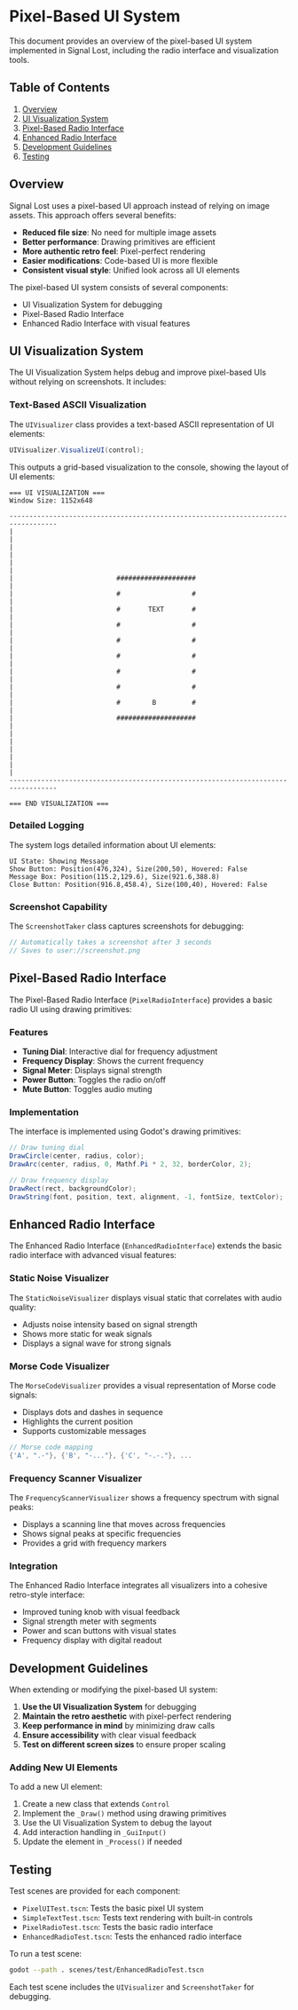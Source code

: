 # Pixel-Based UI System

This document provides an overview of the pixel-based UI system implemented in Signal Lost, including the radio interface and visualization tools.

## Table of Contents

1. [Overview](#overview)
2. [UI Visualization System](#ui-visualization-system)
3. [Pixel-Based Radio Interface](#pixel-based-radio-interface)
4. [Enhanced Radio Interface](#enhanced-radio-interface)
5. [Development Guidelines](#development-guidelines)
6. [Testing](#testing)

## Overview

Signal Lost uses a pixel-based UI approach instead of relying on image assets. This approach offers several benefits:

- **Reduced file size**: No need for multiple image assets
- **Better performance**: Drawing primitives are efficient
- **More authentic retro feel**: Pixel-perfect rendering
- **Easier modifications**: Code-based UI is more flexible
- **Consistent visual style**: Unified look across all UI elements

The pixel-based UI system consists of several components:
- UI Visualization System for debugging
- Pixel-Based Radio Interface
- Enhanced Radio Interface with visual features

## UI Visualization System

The UI Visualization System helps debug and improve pixel-based UIs without relying on screenshots. It includes:

### Text-Based ASCII Visualization

The `UIVisualizer` class provides a text-based ASCII representation of UI elements:

```csharp
UIVisualizer.VisualizeUI(control);
```

This outputs a grid-based visualization to the console, showing the layout of UI elements:

```
=== UI VISUALIZATION ===
Window Size: 1152x648

----------------------------------------------------------------------------------
|                                                                                |
|                                                                                |
|                                                                                |
|                          ####################                                  |
|                          #                  #                                  |
|                          #       TEXT       #                                  |
|                          #                  #                                  |
|                          #                  #                                  |
|                          #                  #                                  |
|                          #                  #                                  |
|                          #                  #                                  |
|                          #        B         #                                  |
|                          ####################                                  |
|                                                                                |
|                                                                                |
|                                                                                |
----------------------------------------------------------------------------------

=== END VISUALIZATION ===
```

### Detailed Logging

The system logs detailed information about UI elements:

```
UI State: Showing Message
Show Button: Position(476,324), Size(200,50), Hovered: False
Message Box: Position(115.2,129.6), Size(921.6,388.8)
Close Button: Position(916.8,458.4), Size(100,40), Hovered: False
```

### Screenshot Capability

The `ScreenshotTaker` class captures screenshots for debugging:

```csharp
// Automatically takes a screenshot after 3 seconds
// Saves to user://screenshot.png
```

## Pixel-Based Radio Interface

The Pixel-Based Radio Interface (`PixelRadioInterface`) provides a basic radio UI using drawing primitives:

### Features

- **Tuning Dial**: Interactive dial for frequency adjustment
- **Frequency Display**: Shows the current frequency
- **Signal Meter**: Displays signal strength
- **Power Button**: Toggles the radio on/off
- **Mute Button**: Toggles audio muting

### Implementation

The interface is implemented using Godot's drawing primitives:

```csharp
// Draw tuning dial
DrawCircle(center, radius, color);
DrawArc(center, radius, 0, Mathf.Pi * 2, 32, borderColor, 2);

// Draw frequency display
DrawRect(rect, backgroundColor);
DrawString(font, position, text, alignment, -1, fontSize, textColor);
```

## Enhanced Radio Interface

The Enhanced Radio Interface (`EnhancedRadioInterface`) extends the basic radio interface with advanced visual features:

### Static Noise Visualizer

The `StaticNoiseVisualizer` displays visual static that correlates with audio quality:

- Adjusts noise intensity based on signal strength
- Shows more static for weak signals
- Displays a signal wave for strong signals

### Morse Code Visualizer

The `MorseCodeVisualizer` provides a visual representation of Morse code signals:

- Displays dots and dashes in sequence
- Highlights the current position
- Supports customizable messages

```csharp
// Morse code mapping
{'A', ".-"}, {'B', "-..."}, {'C', "-.-."}, ...
```

### Frequency Scanner Visualizer

The `FrequencyScannerVisualizer` shows a frequency spectrum with signal peaks:

- Displays a scanning line that moves across frequencies
- Shows signal peaks at specific frequencies
- Provides a grid with frequency markers

### Integration

The Enhanced Radio Interface integrates all visualizers into a cohesive retro-style interface:

- Improved tuning knob with visual feedback
- Signal strength meter with segments
- Power and scan buttons with visual states
- Frequency display with digital readout

## Development Guidelines

When extending or modifying the pixel-based UI system:

1. **Use the UI Visualization System** for debugging
2. **Maintain the retro aesthetic** with pixel-perfect rendering
3. **Keep performance in mind** by minimizing draw calls
4. **Ensure accessibility** with clear visual feedback
5. **Test on different screen sizes** to ensure proper scaling

### Adding New UI Elements

To add a new UI element:

1. Create a new class that extends `Control`
2. Implement the `_Draw()` method using drawing primitives
3. Use the UI Visualization System to debug the layout
4. Add interaction handling in `_GuiInput()`
5. Update the element in `_Process()` if needed

## Testing

Test scenes are provided for each component:

- `PixelUITest.tscn`: Tests the basic pixel UI system
- `SimpleTextTest.tscn`: Tests text rendering with built-in controls
- `PixelRadioTest.tscn`: Tests the basic radio interface
- `EnhancedRadioTest.tscn`: Tests the enhanced radio interface

To run a test scene:

```bash
godot --path . scenes/test/EnhancedRadioTest.tscn
```

Each test scene includes the `UIVisualizer` and `ScreenshotTaker` for debugging.
